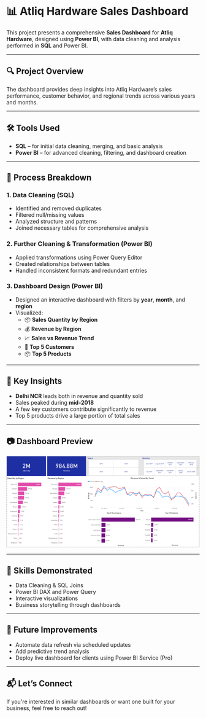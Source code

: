 # 📊 Atliq Hardware Sales Dashboard

This project presents a comprehensive **Sales Dashboard** for **Atliq Hardware**, designed using **Power BI**, with data cleaning and analysis performed in **SQL** and Power BI.

---

## 🔍 Project Overview

The dashboard provides deep insights into Atliq Hardware’s sales performance, customer behavior, and regional trends across various years and months.

---

## 🛠️ Tools Used

- **SQL** – for initial data cleaning, merging, and basic analysis
- **Power BI** – for advanced cleaning, filtering, and dashboard creation

---

## 📂 Process Breakdown

### 1. **Data Cleaning (SQL)**
- Identified and removed duplicates
- Filtered null/missing values
- Analyzed structure and patterns
- Joined necessary tables for comprehensive analysis

### 2. **Further Cleaning & Transformation (Power BI)**
- Applied transformations using Power Query Editor
- Created relationships between tables
- Handled inconsistent formats and redundant entries

### 3. **Dashboard Design (Power BI)**
- Designed an interactive dashboard with filters by **year**, **month**, and **region**
- Visualized:
  - 📦 **Sales Quantity by Region**
  - 💰 **Revenue by Region**
  - 📈 **Sales vs Revenue Trend**
  - 🧍 **Top 5 Customers**
  - 📦 **Top 5 Products**

---

## 📌 Key Insights

- **Delhi NCR** leads both in revenue and quantity sold
- Sales peaked during **mid-2018**
- A few key customers contribute significantly to revenue
- Top 5 products drive a large portion of total sales

---

## 📷 Dashboard Preview

![Atliq Hardware Dashboard Preview](./Screenshot%202025-04-09%20204933.png)

---

## 🧠 Skills Demonstrated

- Data Cleaning & SQL Joins
- Power BI DAX and Power Query
- Interactive visualizations
- Business storytelling through dashboards

---

## 🚀 Future Improvements

- Automate data refresh via scheduled updates
- Add predictive trend analysis
- Deploy live dashboard for clients using Power BI Service (Pro)

---

## 📬 Let’s Connect

If you're interested in similar dashboards or want one built for your business, feel free to reach out!


